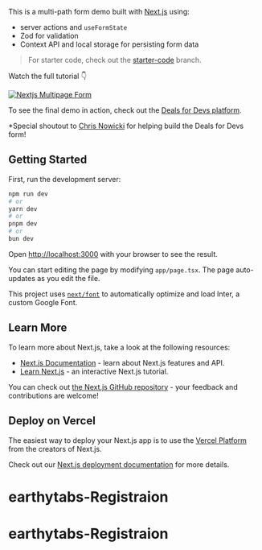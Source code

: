 This is a multi-path form demo built with [Next.js](https://nextjs.org/) using:

- server actions and `useFormState`
- Zod for validation
- Context API and local storage for persisting form data

> For starter code, check out the [starter-code](https://github.com/jamesqquick/nextjs-multi-page-form-nextjs/tree/starter-code) branch.

Watch the full tutorial 👇

[![Nextjs Multipage Form](https://github.com/user-attachments/assets/b3a6ba1d-a7a2-4078-a015-bea685d85078)](https://youtu.be/wY8cRJJU6RQ)

To see the final demo in action, check out the [Deals for Devs platform](https://www.dealsfordevs.com/).

\*Special shoutout to [Chris Nowicki](https://x.com/iamwix) for helping build the Deals for Devs form!

## Getting Started

First, run the development server:

```bash
npm run dev
# or
yarn dev
# or
pnpm dev
# or
bun dev
```

Open [http://localhost:3000](http://localhost:3000) with your browser to see the result.

You can start editing the page by modifying `app/page.tsx`. The page auto-updates as you edit the file.

This project uses [`next/font`](https://nextjs.org/docs/basic-features/font-optimization) to automatically optimize and load Inter, a custom Google Font.

## Learn More

To learn more about Next.js, take a look at the following resources:

- [Next.js Documentation](https://nextjs.org/docs) - learn about Next.js features and API.
- [Learn Next.js](https://nextjs.org/learn) - an interactive Next.js tutorial.

You can check out [the Next.js GitHub repository](https://github.com/vercel/next.js/) - your feedback and contributions are welcome!

## Deploy on Vercel

The easiest way to deploy your Next.js app is to use the [Vercel Platform](https://vercel.com/new?utm_medium=default-template&filter=next.js&utm_source=create-next-app&utm_campaign=create-next-app-readme) from the creators of Next.js.

Check out our [Next.js deployment documentation](https://nextjs.org/docs/deployment) for more details.
# earthytabs-Registraion
# earthytabs-Registraion
